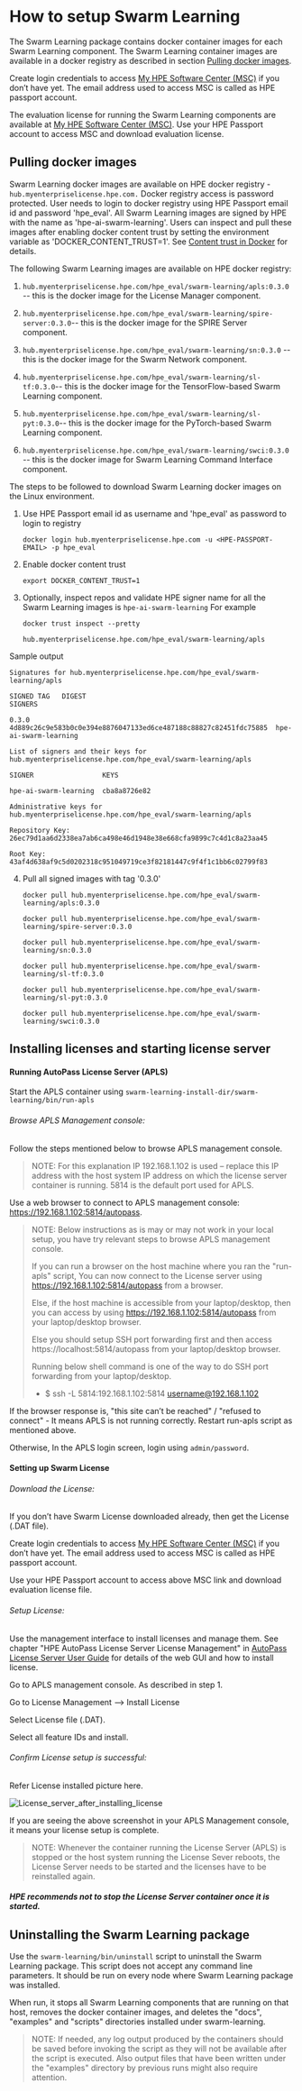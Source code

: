 # How to setup Swarm Learning

The Swarm Learning package contains docker container images for each Swarm Learning component. The Swarm Learning container images are available in a docker registry as described in section [Pulling docker images](#pull-docker-images).

Create login credentials to access [My HPE Software Center (MSC)](https://myenterpriselicense.hpe.com/cwp-ui/evaluation/HPE-SWARM/0.3.0/null) if you don’t have yet. The email address used to access MSC is called as HPE passport account. 

The evaluation license for running the Swarm Learning components are available at [My HPE Software Center (MSC)](https://myenterpriselicense.hpe.com/cwp-ui/evaluation/HPE-SWARM/0.3.0/null). Use your HPE Passport account to access MSC and download evaluation license.

## Pulling docker images

Swarm Learning docker images are available on HPE docker registry - ``hub.myenterpriselicense.hpe.com.`` Docker registry access is password
protected. User needs to login to docker registry using HPE Passport email id and password 'hpe_eval'. All Swarm Learning images are signed by HPE with the name as 'hpe-ai-swarm-learning'. Users can inspect and pull these images after enabling docker content trust by setting the environment variable as 'DOCKER_CONTENT_TRUST=1'. See [Content trust in Docker](URL.md#21-content-trust-in-docker-httpsdocsdockercomenginesecuritytrust) for details.

The following Swarm Learning images are available on HPE docker registry:

1.  ``hub.myenterpriselicense.hpe.com/hpe_eval/swarm-learning/apls:0.3.0`` -- this is the docker image for the License Manager component.

2.  ``hub.myenterpriselicense.hpe.com/hpe_eval/swarm-learning/spire-server:0.3.0``-- this is the docker image for the SPIRE Server component.

3.  ``hub.myenterpriselicense.hpe.com/hpe_eval/swarm-learning/sn:0.3.0`` -- this is the docker image for the Swarm Network component.

4.  ``hub.myenterpriselicense.hpe.com/hpe_eval/swarm-learning/sl-tf:0.3.0``-- this is the docker image for the TensorFlow-based Swarm Learning component.

5.  ``hub.myenterpriselicense.hpe.com/hpe_eval/swarm-learning/sl-pyt:0.3.0``-- this is the docker image for the PyTorch-based Swarm Learning component.

6.  ``hub.myenterpriselicense.hpe.com/hpe_eval/swarm-learning/swci:0.3.0`` -- this is the docker image for Swarm Learning Command Interface component.

The steps to be followed to download Swarm Learning docker images on the Linux environment.
    
1. Use HPE Passport email id as username and 'hpe_eval' as password to login to registry
  
       docker login hub.myenterpriselicense.hpe.com -u <HPE-PASSPORT-EMAIL> -p hpe_eval

2. Enable docker content trust
     
       export DOCKER_CONTENT_TRUST=1

3. Optionally, inspect repos and validate HPE signer name for all the Swarm Learning images is ``hpe-ai-swarm-learning``
   For example
       
       docker trust inspect --pretty
       
       hub.myenterpriselicense.hpe.com/hpe_eval/swarm-learning/apls

  Sample output

    Signatures for hub.myenterpriselicense.hpe.com/hpe_eval/swarm-learning/apls
    
    SIGNED TAG   DIGEST                                                            SIGNERS
    
    0.3.0        4d889c26c9e583b0c0e394e8876047133ed6ce487188c88827c82451fdc75885  hpe-ai-swarm-learning
    
    List of signers and their keys for hub.myenterpriselicense.hpe.com/hpe_eval/swarm-learning/apls
    
    SIGNER                 KEYS
    
    hpe-ai-swarm-learning  cba8a8726e82
    
    Administrative keys for hub.myenterpriselicense.hpe.com/hpe_eval/swarm-learning/apls
    
    Repository Key:       26ec79d1aa6d2338ea7ab6ca498e46d1948e38e668cfa9899c7c4d1c8a23aa45
    
    Root Key:             43af4d638af9c5d0202318c951049719ce3f82181447c9f4f1c1bb6c02799f83

4. Pull all signed images with tag '0.3.0'

       docker pull hub.myenterpriselicense.hpe.com/hpe_eval/swarm-learning/apls:0.3.0
       
       docker pull hub.myenterpriselicense.hpe.com/hpe_eval/swarm-learning/spire-server:0.3.0
       
       docker pull hub.myenterpriselicense.hpe.com/hpe_eval/swarm-learning/sn:0.3.0
       
       docker pull hub.myenterpriselicense.hpe.com/hpe_eval/swarm-learning/sl-tf:0.3.0
       
       docker pull hub.myenterpriselicense.hpe.com/hpe_eval/swarm-learning/sl-pyt:0.3.0
       
       docker pull hub.myenterpriselicense.hpe.com/hpe_eval/swarm-learning/swci:0.3.0

## Installing licenses and starting license server

#### Running AutoPass License Server (APLS)
 Start the APLS container using
``swarm-learning-install-dir/swarm-learning/bin/run-apls`` 

###### Browse APLS Management console:  
Follow the steps mentioned below to browse APLS management console. 

> NOTE: For this explanation IP 192.168.1.102 is used – replace this IP address with the host system IP address on which the license server container is running. 
> 5814 is the default port used for APLS. 
   
Use a web browser to connect to APLS management console: https://192.168.1.102:5814/autopass.
> NOTE: Below instructions as is may or may not work in your local setup, you have try relevant steps to browse APLS management console. 
> 
> If you can run a browser on the host machine where you ran the "run-apls" script, You can now connect to the License server using https://192.168.1.102:5814/autopass from a browser. 
> 
> Else, if the host machine is accessible from your laptop/desktop, then you can access by using https://192.168.1.102:5814/autopass from your laptop/desktop browser.
> 
> Else you should setup SSH port forwarding first and then access https://localhost:5814/autopass from your laptop/desktop browser. 
> 
> Running below shell command is one of the way to do SSH port forwarding from your laptop/desktop.
> - $ ssh -L 5814:192.168.1.102:5814 username@192.168.1.102 

If the browser response is, "this site can’t be reached" / "refused to connect" - It means APLS is not running correctly. Restart run-apls script as mentioned above. 

Otherwise, In the APLS login screen, login using ``admin/password``. 

   
#### Setting up Swarm License

###### Download the License: 
If you don’t have Swarm License downloaded already, then get the License (.DAT file). 

Create login credentials to access [My HPE Software Center (MSC)](https://myenterpriselicense.hpe.com/cwp-ui/evaluation/HPE-SWARM/0.3.0/null) if you don’t have yet. The email address used to access MSC is called as HPE passport account. 

Use your HPE Passport account to access above MSC link and download evaluation license file.

###### Setup License: 

Use the management interface to install licenses and manage them. See chapter "HPE AutoPass License Server License Management" in [AutoPass License Server User Guide](HPE%20AutoPass%20License%20Server%20User%20Guide.pdf) for details of the web GUI and how to install license.

Go to APLS management console. As described in step 1. 

Go to License Management –> Install License

Select License file (.DAT).

Select all feature IDs and install. 

###### Confirm License setup is successful: 
Refer License installed picture here.

   ![License_server_after_installing_license](./images/APLS_after_installing_license.png)
 
   If you are seeing the above screenshot in your APLS Management console, it means your license setup is complete. 


> NOTE: Whenever the container running the License Server (APLS) is stopped or the host system running the License Sever reboots, the  License Server needs to be started and the licenses have to be reinstalled again. 

##### HPE recommends not to stop the License Server container once it is started.    


## Uninstalling the Swarm Learning package

Use the ``swarm-learning/bin/uninstall`` script to uninstall the Swarm Learning package. This script does not accept any command line parameters. It should be run on every node where Swarm Learning package was installed.

When run, it stops all Swarm Learning components that are running on that host, removes the docker container images, and deletes the "docs", "examples" and "scripts" directories installed under swarm-learning.

>NOTE: If needed, any log output produced by the containers should be saved before invoking the script as they will not be available     after the script is executed. Also output files that have been written under the "examples" directory by previous runs might also       require attention.
